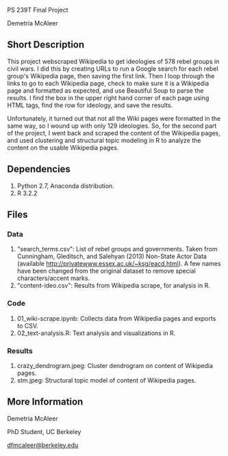 PS 239T Final Project

Demetria McAleer

## Short Description

This project webscraped Wikipedia to get ideologies of 578 rebel groups in civil wars.  I did this by creating URLs to run a Google search for each rebel group's Wikipedia page, then saving the first link.  Then I loop through the links to go to each Wikipedia page, check to make sure it is a Wikipedia page and formatted as expected, and use Beautiful Soup to parse the results.  I find the box in the upper right hand corner of each page using HTML tags, find the row for ideology, and save the results.

Unfortunately, it turned out that not all the Wiki pages were formatted in the same way, so I wound up with only 129 ideologies.  So, for the second part of the project, I went back and scraped the content of the Wikipedia pages, and used clustering and structural topic modeling in R to analyze the content on the usable Wikipedia pages.

## Dependencies

1. Python 2.7, Anaconda distribution.
2. R 3.2.2


## Files


### Data

1. "search_terms.csv": List of rebel groups and governments.  Taken from Cunningham, Gleditsch, and Salehyan (2013) Non-State Actor Data (available http://privatewww.essex.ac.uk/~ksg/eacd.html).  A few names have been changed from the original dataset to remove special characters/accent marks.
2. "content-ideo.csv": Results from Wikipedia scrape, for analysis in R.

### Code

1. 01_wiki-scrape.ipynb: Collects data from Wikipedia pages and exports to CSV.
2. 02_text-analysis.R: Text analysis and visualizations in R.

### Results

1. crazy_dendrogram.jpeg: Cluster dendrogram on content of Wikipedia pages.
2. stm.jpeg: Structural topic model of content of Wikipedia pages.

## More Information

Demetria McAleer

PhD Student, UC Berkeley

dfmcaleer@berkeley.edu

